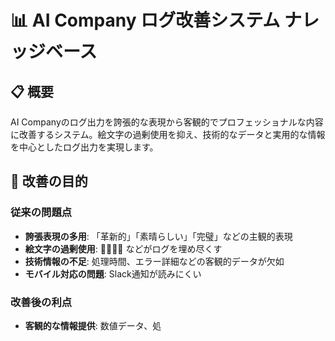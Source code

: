 # 📊 AI Company ログ改善システム ナレッジベース

## 📋 概要

AI Companyのログ出力を誇張的な表現から客観的でプロフェッショナルな内容に改善するシステム。絵文字の過剰使用を抑え、技術的なデータと実用的な情報を中心としたログ出力を実現します。

## 🎯 改善の目的

### 従来の問題点
- **誇張表現の多用**: 「革新的」「素晴らしい」「完璧」などの主観的表現
- **絵文字の過剰使用**: 🚀✨🎉🌟 などがログを埋め尽くす
- **技術情報の不足**: 処理時間、エラー詳細などの客観的データが欠如
- **モバイル対応の問題**: Slack通知が読みにくい

### 改善後の利点
- **客観的な情報提供**: 数値データ、処